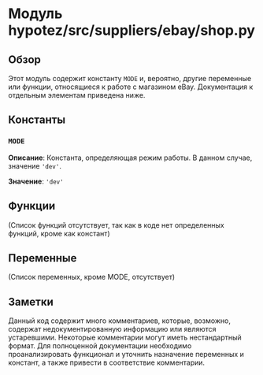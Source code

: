 # Модуль hypotez/src/suppliers/ebay/shop.py

## Обзор

Этот модуль содержит константу `MODE` и, вероятно, другие переменные или функции, относящиеся к работе с магазином eBay.  Документация к отдельным элементам приведена ниже.

## Константы

### `MODE`

**Описание**: Константа, определяющая режим работы.  В данном случае, значение `'dev'`.

**Значение**: `'dev'`


## Функции

(Список функций отсутствует, так как в коде нет определенных функций, кроме как констант)


## Переменные

(Список переменных, кроме MODE, отсутствует)


## Заметки

Данный код содержит много комментариев, которые, возможно, содержат недокументированную информацию или являются устаревшими. Некоторые комментарии могут иметь нестандартный формат. Для полноценной документации необходимо проанализировать функционал и уточнить назначение переменных и констант, а также привести в соответствие комментарии.